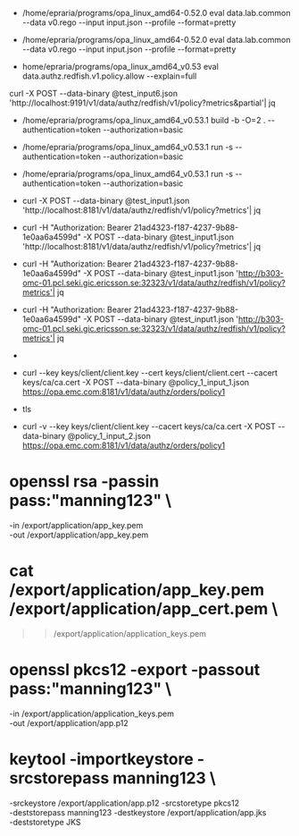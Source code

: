 * /home/epraria/programs/opa_linux_amd64-0.52.0 eval data.lab.common --data v0.rego --input input.json --profile --format=pretty
* /home/epraria/programs/opa_linux_amd64-0.52.0 eval data.lab.common --data v0.rego --input input.json --profile --format=pretty


* home/epraria/programs/opa_linux_amd64_v0.53 eval data.authz.redfish.v1.policy.allow --explain=full 


curl -X POST --data-binary @test_input6.json 'http://localhost:9191/v1/data/authz/redfish/v1/policy?metrics&partial'| jq


* /home/epraria/programs/opa_linux_amd64_v0.53.1 build -b -O=2 . --authentication=token --authorization=basic

* /home/epraria/programs/opa_linux_amd64_v0.53.1 run -s  --authentication=token --authorization=basic

* /home/epraria/programs/opa_linux_amd64_v0.53.1 run -s --authentication=token --authorization=basic

* curl -X POST --data-binary @test_input1.json 'http://localhost:8181/v1/data/authz/redfish/v1/policy?metrics'| jq

* curl -H "Authorization: Bearer 21ad4323-f187-4237-9b88-1e0aa6a4599d" -X POST --data-binary @test_input1.json 'http://localhost:8181/v1/data/authz/redfish/v1/policy?metrics'| jq

* curl -H "Authorization: Bearer 21ad4323-f187-4237-9b88-1e0aa6a4599d" -X POST --data-binary @test_input1.json 'http://b303-omc-01.pcl.seki.gic.ericsson.se:32323/v1/data/authz/redfish/v1/policy?metrics'| jq

* curl -H "Authorization: Bearer 21ad4323-f187-4237-9b88-1e0aa6a4599d" -X POST --data-binary @test_input1.json 'http://b303-omc-01.pcl.seki.gic.ericsson.se:32323/v1/data/authz/redfish/v1/policy?metrics'| jq
* 
* curl --key keys/client/client.key --cert keys/client/client.cert --cacert keys/ca/ca.cert -X POST --data-binary @policy_1_input_1.json https://opa.emc.com:8181/v1/data/authz/orders/policy1

* tls 
* curl -v --key keys/client/client.key --cacert keys/ca/ca.cert -X POST --data-binary @policy_1_input_2.json https://opa.emc.com:8181/v1/data/authz/orders/policy1


# openssl rsa -passin pass:"manning123" \
-in /export/application/app_key.pem \
-out /export/application/app_key.pem

# cat /export/application/app_key.pem /export/application/app_cert.pem \
>> /export/application/application_keys.pem

# openssl pkcs12  -export -passout pass:"manning123" \
-in /export/application/application_keys.pem \
-out /export/application/app.p12

# keytool -importkeystore -srcstorepass manning123 \
-srckeystore /export/application/app.p12 -srcstoretype pkcs12 \
-deststorepass manning123 -destkeystore /export/application/app.jks \
-deststoretype JKS